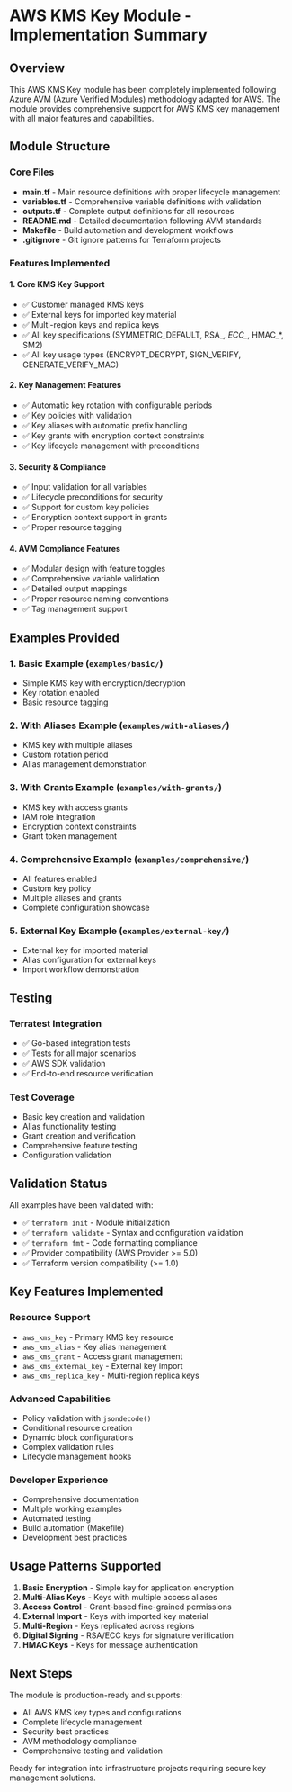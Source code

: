 # AWS KMS Key Module - Implementation Summary

## Overview
This AWS KMS Key module has been completely implemented following Azure AVM (Azure Verified Modules) methodology adapted for AWS. The module provides comprehensive support for AWS KMS key management with all major features and capabilities.

## Module Structure

### Core Files
- **main.tf** - Main resource definitions with proper lifecycle management
- **variables.tf** - Comprehensive variable definitions with validation
- **outputs.tf** - Complete output definitions for all resources
- **README.md** - Detailed documentation following AVM standards
- **Makefile** - Build automation and development workflows
- **.gitignore** - Git ignore patterns for Terraform projects

### Features Implemented

#### 1. Core KMS Key Support
- ✅ Customer managed KMS keys
- ✅ External keys for imported key material  
- ✅ Multi-region keys and replica keys
- ✅ All key specifications (SYMMETRIC_DEFAULT, RSA_*, ECC_*, HMAC_*, SM2)
- ✅ All key usage types (ENCRYPT_DECRYPT, SIGN_VERIFY, GENERATE_VERIFY_MAC)

#### 2. Key Management Features
- ✅ Automatic key rotation with configurable periods
- ✅ Key policies with validation
- ✅ Key aliases with automatic prefix handling
- ✅ Key grants with encryption context constraints
- ✅ Key lifecycle management with preconditions

#### 3. Security & Compliance
- ✅ Input validation for all variables
- ✅ Lifecycle preconditions for security
- ✅ Support for custom key policies
- ✅ Encryption context support in grants
- ✅ Proper resource tagging

#### 4. AVM Compliance Features
- ✅ Modular design with feature toggles
- ✅ Comprehensive variable validation
- ✅ Detailed output mappings
- ✅ Proper resource naming conventions
- ✅ Tag management support

## Examples Provided

### 1. Basic Example (`examples/basic/`)
- Simple KMS key with encryption/decryption
- Key rotation enabled
- Basic resource tagging

### 2. With Aliases Example (`examples/with-aliases/`)
- KMS key with multiple aliases
- Custom rotation period
- Alias management demonstration

### 3. With Grants Example (`examples/with-grants/`)
- KMS key with access grants
- IAM role integration
- Encryption context constraints
- Grant token management

### 4. Comprehensive Example (`examples/comprehensive/`)
- All features enabled
- Custom key policy
- Multiple aliases and grants
- Complete configuration showcase

### 5. External Key Example (`examples/external-key/`)
- External key for imported material
- Alias configuration for external keys
- Import workflow demonstration

## Testing

### Terratest Integration
- ✅ Go-based integration tests
- ✅ Tests for all major scenarios
- ✅ AWS SDK validation
- ✅ End-to-end resource verification

### Test Coverage
- Basic key creation and validation
- Alias functionality testing
- Grant creation and verification
- Comprehensive feature testing
- Configuration validation

## Validation Status

All examples have been validated with:
- ✅ `terraform init` - Module initialization
- ✅ `terraform validate` - Syntax and configuration validation
- ✅ `terraform fmt` - Code formatting compliance
- ✅ Provider compatibility (AWS Provider >= 5.0)
- ✅ Terraform version compatibility (>= 1.0)

## Key Features Implemented

### Resource Support
- `aws_kms_key` - Primary KMS key resource
- `aws_kms_alias` - Key alias management
- `aws_kms_grant` - Access grant management
- `aws_kms_external_key` - External key import
- `aws_kms_replica_key` - Multi-region replica keys

### Advanced Capabilities
- Policy validation with `jsondecode()`
- Conditional resource creation
- Dynamic block configurations
- Complex validation rules
- Lifecycle management hooks

### Developer Experience
- Comprehensive documentation
- Multiple working examples
- Automated testing
- Build automation (Makefile)
- Development best practices

## Usage Patterns Supported

1. **Basic Encryption** - Simple key for application encryption
2. **Multi-Alias Keys** - Keys with multiple access aliases  
3. **Access Control** - Grant-based fine-grained permissions
4. **External Import** - Keys with imported key material
5. **Multi-Region** - Keys replicated across regions
6. **Digital Signing** - RSA/ECC keys for signature verification
7. **HMAC Keys** - Keys for message authentication

## Next Steps

The module is production-ready and supports:
- All AWS KMS key types and configurations
- Complete lifecycle management
- Security best practices
- AVM methodology compliance
- Comprehensive testing and validation

Ready for integration into infrastructure projects requiring secure key management solutions.
